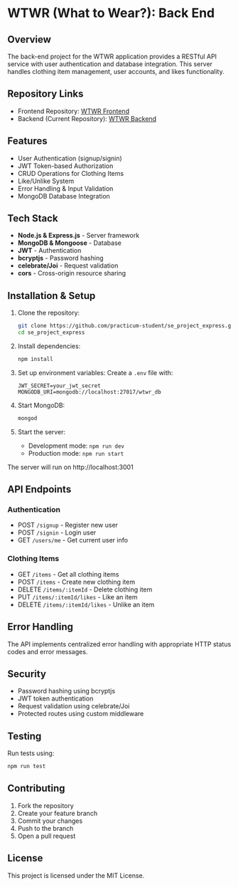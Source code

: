 # WTWR (What to Wear?): Back End

## Overview
The back-end project for the WTWR application provides a RESTful API service with user authentication and database integration. This server handles clothing item management, user accounts, and likes functionality.

## Repository Links
- Frontend Repository: [WTWR Frontend](https://github.com/your-username/wtwr-react)
- Backend (Current Repository): [WTWR Backend](https://github.com/practicum-student/se_project_express)

## Features
- User Authentication (signup/signin)
- JWT Token-based Authorization
- CRUD Operations for Clothing Items
- Like/Unlike System
- Error Handling & Input Validation
- MongoDB Database Integration

## Tech Stack
- **Node.js & Express.js** - Server framework
- **MongoDB & Mongoose** - Database
- **JWT** - Authentication
- **bcryptjs** - Password hashing
- **celebrate/Joi** - Request validation
- **cors** - Cross-origin resource sharing

## Installation & Setup

1. Clone the repository:
   ```sh
   git clone https://github.com/practicum-student/se_project_express.git
   cd se_project_express
   ```

2. Install dependencies:
   ```sh
   npm install
   ```

3. Set up environment variables:
   Create a `.env` file with:
   ```env
   JWT_SECRET=your_jwt_secret
   MONGODB_URI=mongodb://localhost:27017/wtwr_db
   ```

4. Start MongoDB:
   ```sh
   mongod
   ```

5. Start the server:
   - Development mode: `npm run dev`
   - Production mode: `npm run start`

The server will run on http://localhost:3001

## API Endpoints

### Authentication
- POST `/signup` - Register new user
- POST `/signin` - Login user
- GET `/users/me` - Get current user info

### Clothing Items
- GET `/items` - Get all clothing items
- POST `/items` - Create new clothing item
- DELETE `/items/:itemId` - Delete clothing item
- PUT `/items/:itemId/likes` - Like an item
- DELETE `/items/:itemId/likes` - Unlike an item

## Error Handling
The API implements centralized error handling with appropriate HTTP status codes and error messages.

## Security
- Password hashing using bcryptjs
- JWT token authentication
- Request validation using celebrate/Joi
- Protected routes using custom middleware

## Testing
Run tests using:
```sh
npm run test
```

## Contributing
1. Fork the repository
2. Create your feature branch
3. Commit your changes
4. Push to the branch
5. Open a pull request

## License
This project is licensed under the MIT License.
